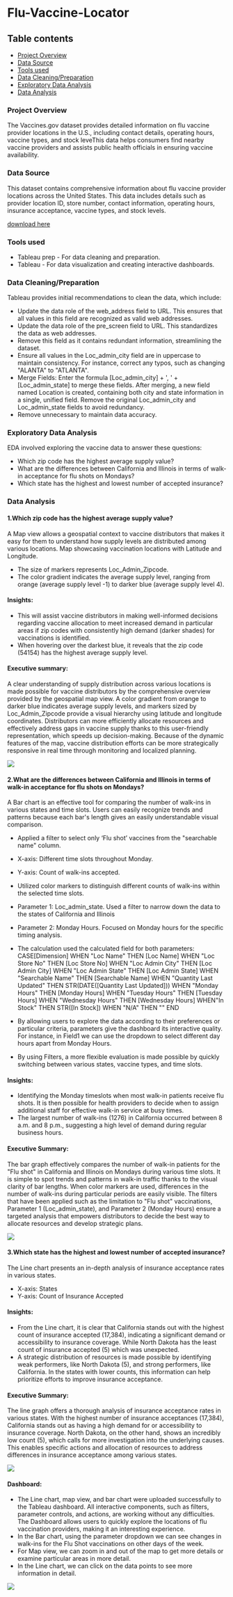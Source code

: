 # Flu-Vaccine-Locator

## Table contents

- [Project Overview](#project-overview)
- [Data Source](#data-source)
- [Tools used](#tools-used)
- [Data Cleaning/Preparation](#data-cleaningpreparation)
- [Exploratory Data Analysis](#exploratory-data-analysis)
- [Data Analysis](#data-analysis)

  
### Project Overview

The Vaccines.gov dataset provides detailed information on flu vaccine provider locations in the U.S., including contact details, operating hours, vaccine types, and stock leveThis data helps consumers find nearby vaccine providers and assists public health officials in ensuring vaccine availability.

### Data Source

This dataset contains comprehensive information about flu vaccine provider locations across the United States. This data includes details such as provider location ID, store number, contact information, operating hours, insurance acceptance, vaccine types, and stock levels.

[download here](https://data.cdc.gov/Flu-Vaccinations/Vaccines-gov-Flu-vaccinating-provider-locations/bugr-bbfr/about_data)

### Tools used

- Tableau prep - For data cleaning and preparation.
- Tableau - For data visualization and creating interactive dashboards.

### Data Cleaning/Preparation

Tableau provides initial recommendations to clean the data, which include:
- Update the data role of the web_address field to URL. This ensures that all values in this field are recognized as valid web addresses.
- Update the data role of the pre_screen field to URL. This standardizes the data as web addresses.
- Remove this field as it contains redundant information, streamlining the dataset.
- Ensure all values in the Loc_admin_city field are in uppercase to maintain consistency. For instance, correct any typos, such as changing "ALANTA" to "ATLANTA".
- Merge Fields: Enter the formula [Loc_admin_city] + ', ' + [Loc_admin_state] to merge these fields. After merging, a new field named Location is created, containing both city and state information in a single, unified field. Remove the original Loc_admin_city and Loc_admin_state fields to avoid redundancy.
- Remove unnecessary to maintain data accuracy.

### Exploratory Data Analysis

EDA involved exploring the vaccine data to answer these questions:

- Which zip code has the highest average supply value?
- What are the differences between California and Illinois in terms of walk-in acceptance for flu shots on Mondays?
- Which state has the highest and lowest number of accepted insurance?

### Data Analysis

#### 1.Which zip code has the highest average supply value?
A Map view allows a geospatial context to vaccine distributors that makes it easy for them to understand how supply levels are distributed among various locations. 
Map showcasing vaccination locations with Latitude and Longitude.
- The size of markers represents Loc_Admin_Zipcode.
- The color gradient indicates the average supply level, ranging from orange (average supply level -1) to darker blue (average supply level 4).
#### Insights: 
- This will assist vaccine distributors in making well-informed decisions regarding vaccine allocation to meet increased demand in particular areas if zip codes with consistently high demand (darker shades) for vaccinations is identified. 
- When hovering over the darkest blue, it reveals that the zip code (54154) has the highest average supply level.
#### Executive summary: 
A clear understanding of supply distribution across various locations is made possible for vaccine distributors by the comprehensive overview provided by the geospatial map view. A color gradient from orange to darker blue indicates average supply levels, and markers sized by Loc_Admin_Zipcode provide a visual hierarchy using latitude and longitude coordinates. Distributors can more efficiently allocate resources and effectively address gaps in vaccine supply thanks to this user-friendly representation, which speeds up decision-making. Because of the dynamic features of the map, vaccine distribution efforts can be more strategically responsive in real time through monitoring and localized planning.

![](https://github.com/gouthamikandi210/Flu-Vaccine-Locator/blob/main/Screenshot%20(436).png)


#### 2.What are the differences between California and Illinois in terms of walk-in acceptance for flu shots on Mondays?
A Bar chart is an effective tool for comparing the number of walk-ins in various states and time slots. Users can easily recognize trends and patterns because each bar's length gives an easily understandable visual comparison.
- Applied a filter to select only ‘Flu shot’ vaccines from the "searchable name" column.
- X-axis: Different time slots throughout Monday.
- Y-axis: Count of walk-ins accepted.
- Utilized color markers to distinguish different counts of walk-ins within the selected time slots.
- Parameter 1: Loc_admin_state. Used a filter to narrow down the data to the states of California and Illinois
- Parameter 2: Monday Hours. Focused on Monday hours for the specific timing analysis.

- The calculation used the calculated field for both parameters:
CASE[Dimension]
WHEN "Loc Name" THEN [Loc Name]
WHEN "Loc Store No" THEN [Loc Store No]
WHEN "Loc Admin City" THEN [Loc Admin City]
WHEN "Loc Admin State" THEN [Loc Admin State]
WHEN "Searchable Name" THEN [Searchable Name]
WHEN "Quantity Last Updated" THEN STR(DATE([Quantity Last Updated]))
WHEN "Monday Hours" THEN [Monday Hours]
WHEN "Tuesday Hours" THEN [Tuesday Hours]
WHEN "Wednesday Hours" THEN [Wednesday Hours] 
WHEN"In Stock" THEN STR([In Stock]) 
WHEN "N/A" THEN "" END

- By allowing users to explore the data according to their preferences or particular criteria, parameters give the dashboard its interactive quality. For instance, in Field1 we can use the dropdown to select different day hours apart from Monday Hours. 
- By using Filters, a more flexible evaluation is made possible by quickly switching between various states, vaccine types, and time slots.
#### Insights:
- Identifying the Monday timeslots when most walk-in patients receive flu shots. It is then possible for health providers to decide when to assign additional staff for effective walk-in service at busy times.
- The largest number of walk-ins (1276) in California occurred between 8 a.m. and 8 p.m., suggesting a high level of demand during regular business hours.
#### Executive Summary: 
The bar graph effectively compares the number of walk-in patients for the "Flu shot" in California and Illinois on Mondays during various time slots. It is simple to spot trends and patterns in walk-in traffic thanks to the visual clarity of bar lengths. When color markers are used, differences in the number of walk-ins during particular periods are easily visible. The filters that have been applied such as the limitation to "Flu shot" vaccinations, Parameter 1 (Loc_admin_state), and Parameter 2 (Monday Hours) ensure a targeted analysis that empowers distributors to decide the best way to allocate resources and develop strategic plans.

![](https://github.com/gouthamikandi210/Flu-Vaccine-Locator/blob/main/Screenshot%20(437).png)


#### 3.Which state has the highest and lowest number of accepted insurance?
The Line chart presents an in-depth analysis of insurance acceptance rates in various states.
- X-axis: States
- Y-axis: Count of Insurance Accepted
#### Insights:
- From the Line chart, it is clear that California stands out with the highest count of insurance accepted (17,384), indicating a significant demand or accessibility to insurance coverage. While North Dakota has the least count of insurance accepted (5) which was unexpected.
- A strategic distribution of resources is made possible by identifying weak performers, like North Dakota (5), and strong performers, like California. In the states with lower counts, this information can help prioritize efforts to improve insurance acceptance.
#### Executive Summary:
The line graph offers a thorough analysis of insurance acceptance rates in various states. With the highest number of insurance acceptances (17,384), California stands out as having a high demand for or accessibility to insurance coverage. North Dakota, on the other hand, shows an incredibly low count (5), which calls for more investigation into the underlying causes. This enables specific actions and allocation of resources to address differences in insurance acceptance among various states.

![](https://github.com/gouthamikandi210/Flu-Vaccine-Locator/blob/main/Screenshot%20(438).png)


#### Dashboard:
- The Line chart, map view, and bar chart were uploaded successfully to the Tableau dashboard. All interactive components, such as filters, parameter controls, and actions, are working without any difficulties. The Dashboard allows users to quickly explore the locations of flu vaccination providers, making it an interesting experience.
- In the Bar chart, using the parameter dropdown we can see changes in walk-ins for the Flu Shot vaccinations on other days of the week.
- For Map view, we can zoom in and out of the map to get more details or examine particular areas in more detail.
- In the Line chart, we can click on the data points to see more information in detail. 

![](https://github.com/gouthamikandi210/Flu-Vaccine-Locator/blob/main/Screenshot%20(439).png)
